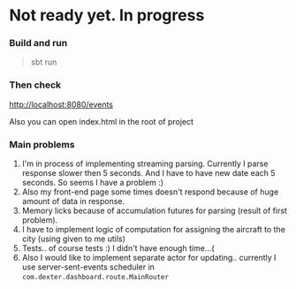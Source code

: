 # Not ready yet. In progress


### Build and run
> sbt run

### Then check
[http://localhost:8080/events](http://localhost:8080/events)

Also you can open index.html in the root of project

### Main problems
1. I'm in process of implementing streaming parsing. Currently I parse response slower then 5 seconds. And I have to have new date each 5 seconds. So seems I have a problem :)
2. Also my front-end page some times doesn't respond because of huge amount of data in response.
3. Memory licks because of accumulation futures for parsing (result of first problem).
3. I have to implement logic of computation for assigning the aircraft to the city (using given to me utils)
4. Tests.. of course tests :) I didn't have enough time...( 
5. Also I would like to implement separate actor for updating.. currently I use server-sent-events scheduler in `com.dexter.dashboard.route.MainRouter`